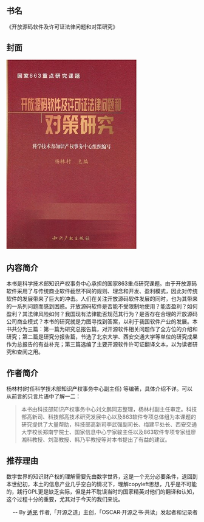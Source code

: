 ##  书名

《开放源码软件及许可证法律问题和对策研究》

## 封面

![](./face-image/oss-license-and-law-research.jpg)

## 内容简介

本书是科学技术部知识产权事务中心承担的国家863重点研究课题。由于开放源码软件采用了与传统商业软件截然不同的规则、理念和开发、盈利模式，因此对传统软件的发展带来了巨大的冲击。人们在关注开放源码软件发展的同时，也为其带来的一系列问题而感到困惑。开放源码软件是否能不受限制地使用？能否盈利？如何盈利？其法律风险如何？我国现有法律能否规范其行为？是否存在合理的开放源码公司商业模式？本书的研究就是力图寻找到答案，以利于我国软件产业的发展。本书共分为三篇：第一篇为研究总报告篇，对开源软件相关问题作了全方位的介绍和研究；第二篇是研究分报告篇，节选了北京大学、西安交通大学等单位的研究成果作为总报告的有益补充；第三篇选编了主要开源软件许可证翻译文本，以为读者研究和查阅之用。

## 作者简介

杨林村(时任科学技术部知识产权事务中心副主任) 等编著，具体介绍不详。可以从前言的只言片语中了解一二：

> 本书由科技部知识产权事务中心刘文鹏同志整理，杨林村副主任审定。科技部高新司、科技部高技术研究发展中心以及863软件专项总体组为本课题的研究提供了大量帮助，科技部高新司李武强副司长、梅建平处长、西安交通大学校长郑南宁院士、国家信息中心宁家骏主任以及863软件专项专家组廖湘科教授、刘澎教授、韩乃平教授等对本书提出了有益的建议。

## 推荐理由

数字世界的知识财产权的理解需要先由数字世界，这是一个充分必要条件，退回到本世纪初，本土的信息产业几乎空白的情况下，理解copyleft思想，几乎是不可能的，践行GPL更是缺乏实际，但是并不耽误当时的国家精英对他们的翻译和认知，这个过程十分的重要，尤其对于今天的我们来说。
<p align="right"> -- By <a href="https://opensourceway.community/">适兕</a>  作者,「开源之道」主创，「OSCAR·开源之书·共读」发起者和记录者</p>


